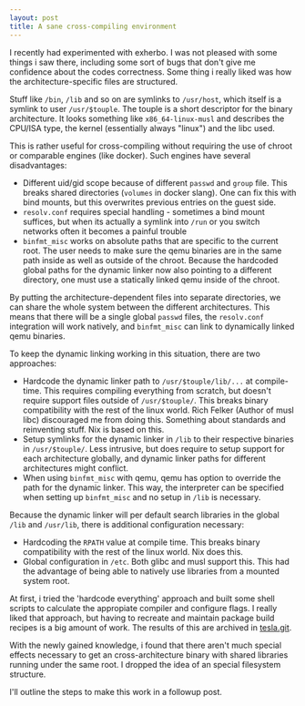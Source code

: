 ```yaml
---
layout: post
title: A sane cross-compiling environment
---
```


I recently had experimented with exherbo.
I was not pleased with some things i saw there, including some sort of bugs that don't give me confidence about the codes correctness.
Some thing i really liked was how the architecture-specific files are structured.

Stuff like `/bin`, `/lib` and so on are symlinks to `/usr/host`, which itself is a symlink to user `/usr/$touple`.
The touple is a short descriptor for the binary architecture.
It looks something like `x86_64-linux-musl` and describes the CPU/ISA type, the kernel (essentially always "linux") and the libc used.

This is rather useful for cross-compiling without requiring the use of chroot or comparable engines (like docker).
Such engines have several disadvantages:

- Different uid/gid scope because of different `passwd` and `group` file.
  This breaks shared directories (`volumes` in docker slang).
  One can fix this with bind mounts, but this overwrites previous entries on the guest side.
- `resolv.conf` requires special handling - sometimes a bind mount suffices, but when its actually a symlink into `/run` or you switch networks often it becomes a painful trouble
- `binfmt_misc` works on absolute paths that are specific to the current root.
  The user needs to make sure the qemu binaries are in the same path inside as well as outside of the chroot.
  Because the hardcoded global paths for the dynamic linker now also pointing to a different directory, one must use a statically linked qemu inside of the chroot.

By putting the architecture-dependent files into separate directories, we can share the whole system between the different architectures.
This means that there will be a single global `passwd` files, the `resolv.conf` integration will work natively, and `binfmt_misc` can link to dynamically linked qemu binaries.

To keep the dynamic linking working in this situation, there are two approaches:

- Hardcode the dynamic linker path to `/usr/$touple/lib/...` at compile-time.
  This requires compiling everything from scratch, but doesn't require support files outside of `/usr/$touple/`.
  This breaks binary compatibility with the rest of the linux world.
  Rich Felker (Author of musl libc) discouraged me from doing this.
  Something about standards and reinventing stuff.
  Nix is based on this.
- Setup symlinks for the dynamic linker in `/lib` to their respective binaries in `/usr/$touple/`.
  Less intrusive, but does require to setup support for each architecture globally, and dynamic linker paths for different architectures might conflict.
- When using `binfmt_misc` with qemu, qemu has option to override the path for the dynamic linker.
  This way, the interpreter can be specified when setting up `binfmt_misc` and no setup in `/lib` is necessary.

Because the dynamic linker will per default search libraries in the global `/lib` and `/usr/lib`, there is additional configuration necessary:

- Hardcoding the `RPATH` value at compile time.
  This breaks binary compatibility with the rest of the linux world.
  Nix does this.
- Global configuration in `/etc`.
  Both glibc and musl support this.
  This had the advantage of being able to natively use libraries from a mounted system root.

At first, i tried the 'hardcode everything' approach and built some shell scripts to calculate the appropiate compiler and configure flags.
I really liked that approach, but having to recreate and maintain package build recipes is a big amount of work.
The results of this are archived in [tesla.git](/projects.html#tesla).

With the newly gained knowledge, i found that there aren't much special effects necessary to get an cross-architecture binary with shared libraries running under the same root.
I dropped the idea of an special filesystem structure.

I'll outline the steps to make this work in a followup post.
